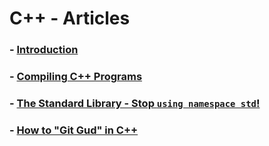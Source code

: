 # C++ - Articles
### - [Introduction](cpp/introduction.md)
### - [Compiling C++ Programs](cpp/compiling-code.md)
### - [The Standard Library - Stop `using namespace std`!](cpp/the-standard-library.md)
### - [How to "Git Gud" in C++](cpp/getting-good.md)